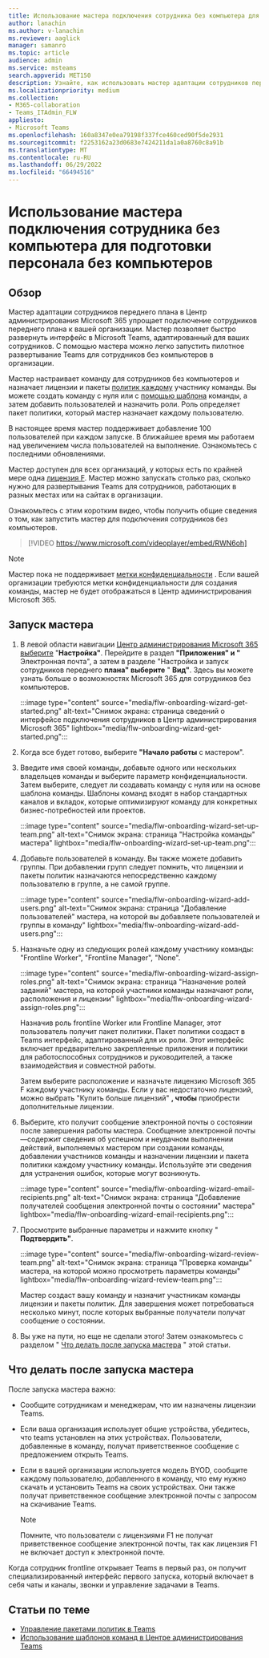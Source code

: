 ```yaml
---
title: Использование мастера подключения сотрудника без компьютера для подготовки персонала без компьютеров
author: lanachin
ms.author: v-lanachin
ms.reviewer: aaglick
manager: samanro
ms.topic: article
audience: admin
ms.service: msteams
search.appverid: MET150
description: Узнайте, как использовать мастер адаптации сотрудников переднего плана для быстрого развертывания интерфейса в Teams, предназначенного для сотрудников и руководителей без компьютеров в организации.
ms.localizationpriority: medium
ms.collection:
- M365-collaboration
- Teams_ITAdmin_FLW
appliesto:
- Microsoft Teams
ms.openlocfilehash: 160a8347e0ea79198f337fce460ced90f5de2931
ms.sourcegitcommit: f2253162a23d0683e7424211da1a0a8760c8a91b
ms.translationtype: MT
ms.contentlocale: ru-RU
ms.lasthandoff: 06/29/2022
ms.locfileid: "66494516"
---
```

# <a name="use-the-frontline-worker-onboarding-wizard-to-get-your-frontline-workforce-up-and-running"></a>Использование мастера подключения сотрудника без компьютера для подготовки персонала без компьютеров

## <a name="overview"></a>Обзор

Мастер адаптации сотрудников переднего плана в Центр администрирования Microsoft 365 упрощает подключение сотрудников переднего плана к вашей организации. Мастер позволяет быстро развернуть интерфейс в Microsoft Teams, адаптированный для ваших сотрудников. С помощью мастера можно легко запустить пилотное развертывание Teams для сотрудников без компьютеров в организации.

Мастер настраивает команду для сотрудников без компьютеров и назначает лицензии и пакеты [политик каждому](manage-policy-packages.md) участнику команды. Вы можете создать команду с нуля или с [помощью шаблона](get-started-with-teams-templates-in-the-admin-console.md) команды, а затем добавить пользователей и назначить роли. Роль определяет пакет политики, который мастер назначает каждому пользователю.

В настоящее время мастер поддерживает добавление 100 пользователей при каждом запуске. В ближайшее время мы работаем над увеличением числа пользователей на выполнение. Ознакомьтесь с последними обновлениями.

Мастер доступен для всех организаций, у которых есть по крайней мере одна [лицензия F](https://www.microsoft.com/microsoft-365/enterprise/frontline). Мастер можно запускать столько раз, сколько нужно для развертывания Teams для сотрудников, работающих в разных местах или на сайтах в организации.

Ознакомьтесь с этим коротким видео, чтобы получить общие сведения о том, как запустить мастер для подключения сотрудников без компьютеров.

> [!VIDEO https://www.microsoft.com/videoplayer/embed/RWN6oh]

> [!NOTE]
> Мастер пока не поддерживает [метки конфиденциальности](sensitivity-labels.md) . Если вашей организации требуются метки конфиденциальности для создания команды, мастер не будет отображаться в Центр администрирования Microsoft 365.

## <a name="run-the-wizard"></a>Запуск мастера

1. В левой области навигации [Центр администрирования Microsoft 365 выберите](https://admin.microsoft.com/) "**Настройка"**. Перейдите в раздел **"Приложения" и "** Электронная почта", а затем в разделе "Настройка и запуск сотрудников переднего **плана" выберите** " **Вид"**. Здесь вы можете узнать больше о возможностях Microsoft 365 для сотрудников без компьютеров.

    :::image type="content" source="media/flw-onboarding-wizard-get-started.png" alt-text="Снимок экрана: страница сведений о интерфейсе подключения сотрудников в Центр администрирования Microsoft 365" lightbox="media/flw-onboarding-wizard-get-started.png":::

2. Когда все будет готово, выберите **"Начало работы** с мастером".

3. Введите имя своей команды, добавьте одного или нескольких владельцев команды и выберите параметр конфиденциальности. Затем выберите, следует ли создавать команду с нуля или на основе шаблона команды. Шаблоны команд входят в набор стандартных каналов и вкладок, которые оптимизируют команду для конкретных бизнес-потребностей или проектов.

    :::image type="content" source="media/flw-onboarding-wizard-set-up-team.png" alt-text="Снимок экрана: страница &quot;Настройка команды&quot; мастера" lightbox="media/flw-onboarding-wizard-set-up-team.png":::

4. Добавьте пользователей в команду. Вы также можете добавить группы. При добавлении групп следует помнить, что лицензии и пакеты политик назначаются непосредственно каждому пользователю в группе, а не самой группе.

    :::image type="content" source="media/flw-onboarding-wizard-add-users.png" alt-text="Снимок экрана: страница &quot;Добавление пользователей&quot; мастера, на которой вы добавляете пользователей и группы в команду" lightbox="media/flw-onboarding-wizard-add-users.png":::

5. Назначьте одну из следующих ролей каждому участнику команды: "Frontline Worker", "Frontline Manager", "None". 
  
    :::image type="content" source="media/flw-onboarding-wizard-assign-roles.png" alt-text="Снимок экрана: страница &quot;Назначение ролей заданий&quot; мастера, на которой участники команды назначают роли, расположения и лицензии" lightbox="media/flw-onboarding-wizard-assign-roles.png":::

    Назначив роль frontline Worker или Frontline Manager, этот пользователь получит пакет политики. Пакет политики создаст в Teams интерфейс, адаптированный для их роли. Этот интерфейс включает предварительно закрепленные приложения и политики для работоспособных сотрудников и руководителей, а также взаимодействия и совместной работы.

    Затем выберите расположение и назначьте лицензию Microsoft 365 F каждому участнику команды. Если у вас недостаточно лицензий, можно выбрать "Купить больше лицензий" **, чтобы** приобрести дополнительные лицензии.  

6. Выберите, кто получит сообщение электронной почты о состоянии после завершения работы мастера. Сообщение электронной почты&mdash;содержит сведения об успешном и неудачном выполнении действий, выполняемых мастером при создании команды, добавлении участников команды и назначении лицензии и пакета политики каждому участнику команды. Используйте эти сведения для устранения ошибок, которые могут возникнуть.

    :::image type="content" source="media/flw-onboarding-wizard-email-recipients.png" alt-text="Снимок экрана: страница &quot;Добавление получателей сообщения электронной почты о состоянии&quot; мастера" lightbox="media/flw-onboarding-wizard-email-recipients.png":::

7. Просмотрите выбранные параметры и нажмите кнопку " **Подтвердить"**.

    :::image type="content" source="media/flw-onboarding-wizard-review-team.png" alt-text="Снимок экрана: страница &quot;Проверка команды&quot; мастера, на которой можно просмотреть параметры команды" lightbox="media/flw-onboarding-wizard-review-team.png":::

    Мастер создаст вашу команду и назначит участникам команды лицензии и пакеты политик. Для завершения может потребоваться несколько минут, после которых выбранные получатели получат сообщение о состоянии.

8. Вы уже на пути, но еще не сделали этого! Затем ознакомьтесь с разделом " [Что делать после запуска мастера](#what-to-do-after-running-the-wizard) " этой статьи.

## <a name="what-to-do-after-running-the-wizard"></a>Что делать после запуска мастера

После запуска мастера важно:

- Сообщите сотрудникам и менеджерам, что им назначены лицензии Teams.
- Если ваша организация использует общие устройства, убедитесь, что teams установлен на этих устройствах. Пользователи, добавленные в команду, получат приветственное сообщение с предложением открыть Teams.
- Если в вашей организации используется модель BYOD, сообщите каждому пользователю, добавленного в команду, что ему нужно скачать и установить Teams на своих устройствах. Они также получат приветственное сообщение электронной почты с запросом на скачивание Teams.

    > [!NOTE]
    > Помните, что пользователи с лицензиями F1 не получат приветственное сообщение электронной почты, так как лицензия F1 не включает доступ к электронной почте.  

Когда сотрудник frontline открывает Teams в первый раз, он получит специализированный интерфейс первого запуска, который включает в себя чаты и каналы, звонки и управление задачами в Teams.

## <a name="related-articles"></a>Статьи по теме

- [Управление пакетами политик в Teams](manage-policy-packages.md)
- [Использование шаблонов команд в Центре администрирования Teams](get-started-with-teams-templates-in-the-admin-console.md)
